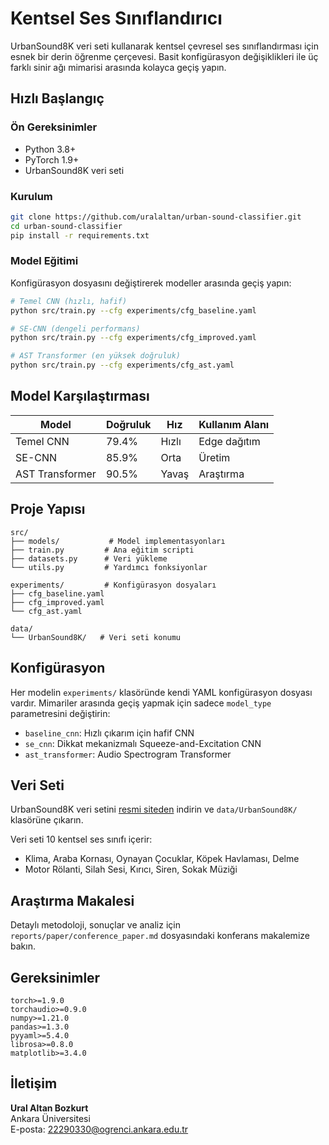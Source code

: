 # Kentsel Ses Sınıflandırıcı

UrbanSound8K veri seti kullanarak kentsel çevresel ses sınıflandırması için esnek bir derin öğrenme çerçevesi. Basit konfigürasyon değişiklikleri ile üç farklı sinir ağı mimarisi arasında kolayca geçiş yapın.

## Hızlı Başlangıç

### Ön Gereksinimler

- Python 3.8+
- PyTorch 1.9+
- UrbanSound8K veri seti

### Kurulum

```bash
git clone https://github.com/uralaltan/urban-sound-classifier.git
cd urban-sound-classifier
pip install -r requirements.txt
```

### Model Eğitimi

Konfigürasyon dosyasını değiştirerek modeller arasında geçiş yapın:

```bash
# Temel CNN (hızlı, hafif)
python src/train.py --cfg experiments/cfg_baseline.yaml

# SE-CNN (dengeli performans)
python src/train.py --cfg experiments/cfg_improved.yaml

# AST Transformer (en yüksek doğruluk)
python src/train.py --cfg experiments/cfg_ast.yaml
```

## Model Karşılaştırması

| Model           | Doğruluk | Hız   | Kullanım Alanı |
| --------------- | -------- | ----- | -------------- |
| Temel CNN       | 79.4%    | Hızlı | Edge dağıtım   |
| SE-CNN          | 85.9%    | Orta  | Üretim         |
| AST Transformer | 90.5%    | Yavaş | Araştırma      |

## Proje Yapısı

```
src/
├── models/           # Model implementasyonları
├── train.py         # Ana eğitim scripti
├── datasets.py      # Veri yükleme
└── utils.py         # Yardımcı fonksiyonlar

experiments/         # Konfigürasyon dosyaları
├── cfg_baseline.yaml
├── cfg_improved.yaml
└── cfg_ast.yaml

data/
└── UrbanSound8K/   # Veri seti konumu
```

## Konfigürasyon

Her modelin `experiments/` klasöründe kendi YAML konfigürasyon dosyası vardır. Mimariler arasında geçiş yapmak için sadece `model_type` parametresini değiştirin:

- `baseline_cnn`: Hızlı çıkarım için hafif CNN
- `se_cnn`: Dikkat mekanizmalı Squeeze-and-Excitation CNN
- `ast_transformer`: Audio Spectrogram Transformer

## Veri Seti

UrbanSound8K veri setini [resmi siteden](https://urbansounddataset.weill.cornell.edu/urbansound8k.html) indirin ve `data/UrbanSound8K/` klasörüne çıkarın.

Veri seti 10 kentsel ses sınıfı içerir:

- Klima, Araba Kornası, Oynayan Çocuklar, Köpek Havlaması, Delme
- Motor Rölanti, Silah Sesi, Kırıcı, Siren, Sokak Müziği

## Araştırma Makalesi

Detaylı metodoloji, sonuçlar ve analiz için `reports/paper/conference_paper.md` dosyasındaki konferans makalemize bakın.

## Gereksinimler

```
torch>=1.9.0
torchaudio>=0.9.0
numpy>=1.21.0
pandas>=1.3.0
pyyaml>=5.4.0
librosa>=0.8.0
matplotlib>=3.4.0
```

## İletişim

**Ural Altan Bozkurt**  
Ankara Üniversitesi  
E-posta: 22290330@ogrenci.ankara.edu.tr
